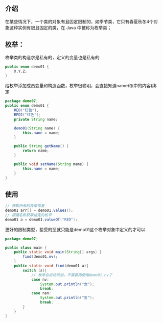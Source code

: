 ## 介绍

在某些情况下，一个类的对象有且固定限制的，如季节类，它只有春夏秋冬4个对象这种实例有限且固定的类，在 Java 中被称为枚举类；

## 枚举：

枚举类的构造求是私有的，定义的变量也是私有的

```java
public enum demo01 {
    X,Y,Z;
}
```

给枚举添加成员变量和构造函数，枚举很聪明，会直接知道name和(中的内容)绑定

```java
package demo07;
public enum demo01 {
    RED("红色"),
    RED2("红色");
    private String name;

    demo01(String name) {
        this.name = name;
    }

    public String getName() {
        return name;
    }

    public void setName(String name) {
        this.name = name;
    }
}
```

## 使用

```java
// 获取所有的枚举常量
demo01 arr[] = demo01.values();
// 根据名称获取指定的枚举
demo01 a = demo01.valueOf("RED");
```

更好的限制类型，接受的至就只能是demo01这个枚举对象中定义的才可以

```java
package demo07;

public class main {
    public static void main(String[] args) {
        find(demo01.nv);
    }
    public static void find(demo01 a){
        switch (a){
            // 枚举会自动识别，不需要再使用demo01.nv了
            case nv:
                System.out.println("女");
                break;
            case nan:
                System.out.println("男");
                break;
        }
    }
}
```